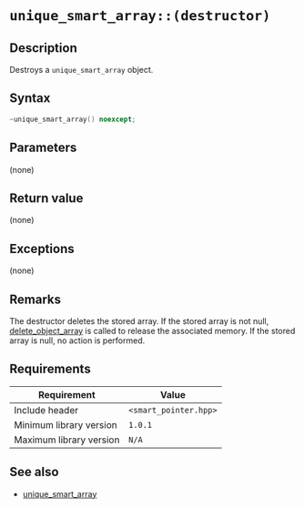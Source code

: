 # `unique_smart_array::(destructor)`

## Description

Destroys a `unique_smart_array` object.

## Syntax

```cpp
~unique_smart_array() noexcept;
```

## Parameters

(none)

## Return value

(none)

## Exceptions

(none)

## Remarks

The destructor deletes the stored array. If the stored array is not null, [delete_object_array](../object_allocator/delete_object_array.md) is 
called to release the associated memory. If the stored array is null, no action is performed.

## Requirements

| Requirement             | Value                 |
|-------------------------|-----------------------|
| Include header          | `<smart_pointer.hpp>` |
| Minimum library version | `1.0.1`               |
| Maximum library version | `N/A`                 |

## See also

- [unique_smart_array](unique_smart_array.md)